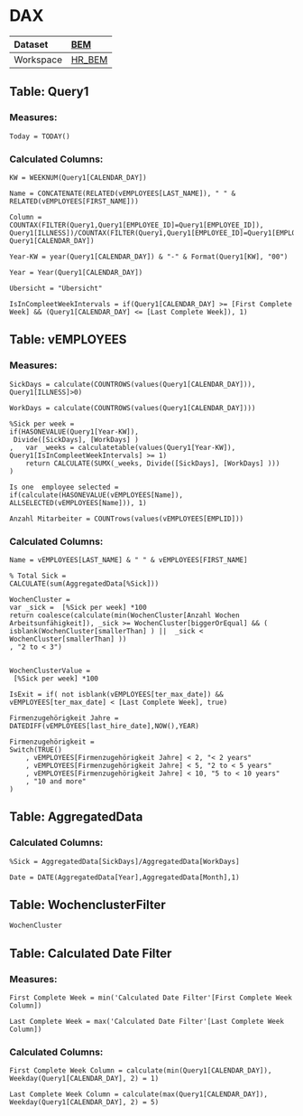 



# DAX

|Dataset|[BEM](./../BEM.md)|
| :--- | :--- |
|Workspace|[HR_BEM](../../Workspaces/HR_BEM.md)|

## Table: Query1

### Measures:


```dax
Today = TODAY()
```


### Calculated Columns:


```dax
KW = WEEKNUM(Query1[CALENDAR_DAY])
```



```dax
Name = CONCATENATE(RELATED(vEMPLOYEES[LAST_NAME]), " " & RELATED(vEMPLOYEES[FIRST_NAME]))
```



```dax
Column = COUNTAX(FILTER(Query1,Query1[EMPLOYEE_ID]=Query1[EMPLOYEE_ID]), Query1[ILLNESS])/COUNTAX(FILTER(Query1,Query1[EMPLOYEE_ID]=Query1[EMPLOYEE_ID]), Query1[CALENDAR_DAY])
```



```dax
Year-KW = year(Query1[CALENDAR_DAY]) & "-" & Format(Query1[KW], "00")
```



```dax
Year = Year(Query1[CALENDAR_DAY])
```



```dax
Übersicht = "Übersicht" 
```



```dax
IsInCompleetWeekIntervals = if(Query1[CALENDAR_DAY] >= [First Complete Week] && (Query1[CALENDAR_DAY] <= [Last Complete Week]), 1)
```


## Table: vEMPLOYEES

### Measures:


```dax
SickDays = calculate(COUNTROWS(values(Query1[CALENDAR_DAY])), Query1[ILLNESS]>0)
```



```dax
WorkDays = calculate(COUNTROWS(values(Query1[CALENDAR_DAY])))
```



```dax
%Sick per week = 
if(HASONEVALUE(Query1[Year-KW]),
 Divide([SickDays], [WorkDays] )
,   var _weeks = calculatetable(values(Query1[Year-KW]), Query1[IsInCompleetWeekIntervals] >= 1)
    return CALCULATE(SUMX(_weeks, Divide([SickDays], [WorkDays] )))
)
```



```dax
Is one  employee selected = 
if(calculate(HASONEVALUE(vEMPLOYEES[Name]), ALLSELECTED(vEMPLOYEES[Name])), 1)
```



```dax
Anzahl Mitarbeiter = COUNTrows(values(vEMPLOYEES[EMPLID]))
```


### Calculated Columns:


```dax
Name = vEMPLOYEES[LAST_NAME] & " " & vEMPLOYEES[FIRST_NAME]
```



```dax
% Total Sick = 
CALCULATE(sum(AggregatedData[%Sick]))

```



```dax
WochenCluster = 
var _sick =  [%Sick per week] *100
return coalesce(calculate(min(WochenCluster[Anzahl Wochen Arbeitsunfähigkeit]), _sick >= WochenCluster[biggerOrEqual] && ( isblank(WochenCluster[smallerThan] ) ||  _sick < WochenCluster[smallerThan] ))
, "2 to < 3")
    

```



```dax
WochenClusterValue = 
 [%Sick per week] *100
```



```dax
IsExit = if( not isblank(vEMPLOYEES[ter_max_date]) && vEMPLOYEES[ter_max_date] < [Last Complete Week], true)
```



```dax
Firmenzugehörigkeit Jahre = DATEDIFF(vEMPLOYEES[last_hire_date],NOW(),YEAR)
```



```dax
Firmenzugehörigkeit = 
Switch(TRUE()
    , vEMPLOYEES[Firmenzugehörigkeit Jahre] < 2, "< 2 years"
    , vEMPLOYEES[Firmenzugehörigkeit Jahre] < 5, "2 to < 5 years"
    , vEMPLOYEES[Firmenzugehörigkeit Jahre] < 10, "5 to < 10 years"
    , "10 and more"
)
```


## Table: AggregatedData

### Calculated Columns:


```dax
%Sick = AggregatedData[SickDays]/AggregatedData[WorkDays]
```



```dax
Date = DATE(AggregatedData[Year],AggregatedData[Month],1)
```


## Table: WochenclusterFilter


```dax
WochenCluster
```


## Table: Calculated Date Filter

### Measures:


```dax
First Complete Week = min('Calculated Date Filter'[First Complete Week Column])
```



```dax
Last Complete Week = max('Calculated Date Filter'[Last Complete Week Column])
```


### Calculated Columns:


```dax
First Complete Week Column = calculate(min(Query1[CALENDAR_DAY]), Weekday(Query1[CALENDAR_DAY], 2) = 1)
```



```dax
Last Complete Week Column = calculate(max(Query1[CALENDAR_DAY]), Weekday(Query1[CALENDAR_DAY], 2) = 5)
```

